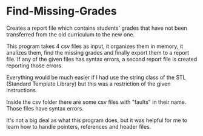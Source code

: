 # Find-Missing-Grades
Creates a report file which contains students' grades that have not been transferred from the old curriculum to the new one.

This program takes 4 csv files as input, it organizes them in memory, it analizes them, find the missing grades and finally export them to a report file. If any of the given files has syntax errors, a second report file is created reporting those errors.

Everything would be much easier if I had use the string class of the STL (Standard Template Library) but this was a restriction of the given instructions.

Inside the csv folder there are some csv files with "faults" in their name. Those files have syntax errors.

It's not a big deal as what this program does, but it was helpful for me to learn how to handle pointers, references and header files.
